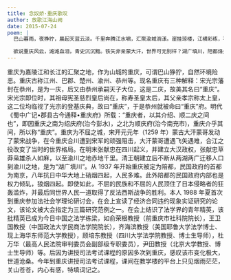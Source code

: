 ```yaml
---
title: 念奴娇·重庆歌叹
author: 放歌江海山阙
date: 2015-07-24
poem: |
  巴山暮雨，夜狰狞，晨起天蓝云淡。千里奔腾江水啸，汇聚渝城淌漾。崖挂琼楼，江横彩练，不夜霓虹灿。川江号子，吼出时运多舛。

  欲说重庆风云，滩滩血泪，青史沉沉黯。铁矢非亲蒙大汗，世界可无别样？湖广填川，陪都烽火，春发缘冬难。风雷荡激，中华何惧危蹇！
---
```


重庆为嘉陵江和长江的汇聚之地，作为山城的重庆，可谓巴山狰狞，自然环境险恶。重庆古称江州、巴郡、楚州、渝州、恭州等。现名重庆有三种解释：宋光宗藩封在恭州，是为一庆，后又由恭州承嗣天子大位，这是二庆，故美其名曰“重庆”。宋光宗即位时，其祖母宪圣慈烈皇后尚在，称寿圣皇太后，其父亲孝宗称太上皇，这二位均临视了光宗的登基庆典，故曰“重庆”，于是恭州就被命曰“重庆”府。明代《蜀中广记•郡县古今通释•重庆府》所载：“重庆者，以其介绍、顺二庆之间也”，即因重庆之南为绍庆府(治今彭水)，之北为顺庆府(治今南充市)，重庆介乎其间，所以称“重庆”。重庆为不屈之城，宋开元元年（1259 年）蒙古大汗蒙哥发动了蒙宋战争，在今重庆合川遭到宋军的顽强阻击，大汗蒙哥遭遇飞矢遇难，合江之役改变了当时的世界格局。在明末张献忠在四川起义，并建立大汉政权，张献忠草莽枭雄杀人如麻，以至渝川之地赤地千里。清王朝建立后不断从两湖两广迁移人口到渝川之地，是为“湖广填川”。从 1937 年开始重庆被定为陪都，民国政府的首都为南京，八年抗日中华大地上硝烟四起，人民多难。此外陪都的民国政府内部也是权力倾轧，狼烟四起。即使如此，不屈的民族和不屈的人民顶住了日本侵略者的狂轰滥炸，并最后同世界人民一道取得了反法西斯战争的胜利。本人 1988 年夏首次到重庆参加法社会学理论研讨会，在会上宣读了经济合同违约现象实证研究的论文，该论文被大会指定为三篇研究范例之一。在会上结识了法学界的青年精英，该批精英已成为今日中国之法学栋梁，如俞荣根教授（前重庆市社科院院长），王卫国教授（中国政法大学民商法学院院长），齐海滨教授（美国耶鲁大学法学博士、现上海华东师范大学教授），顾培东教授（四川大学法学院教授、博士生导师），杜万华（最高人民法院审判委员会副部级专职委员），尹田教授（北京大学教授、博士生导师）等。后因为讲授司法考试课程的原因多次到重庆，感叹该市变化极大，世道沧桑。今年到重庆讲授司法考试课程，课间在教学楼的平台上只见烟雨茫茫，关山苍苍，内心有感，特填词记之。
